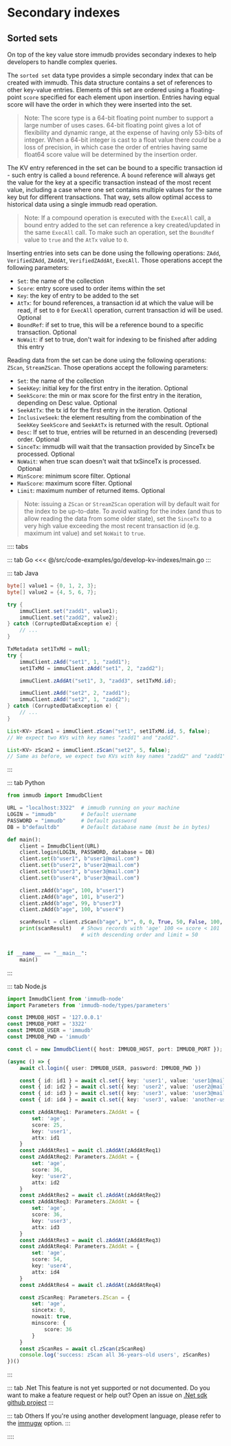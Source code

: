 # Secondary indexes

<WrappedSection>

## Sorted sets

On top of the key value store immudb provides secondary indexes to help developers to handle complex queries.

The `sorted set` data type provides a simple secondary index that can be created with immudb.
This data structure contains a set of references to other key-value entries.
Elements of this set are ordered using a floating-point `score` specified for each element upon insertion.
Entries having equal score will have the order in which they were inserted into the set.

> Note: The score type is a 64-bit floating point number to support a large number of uses cases.
> 64-bit floating point gives a lot of flexibility and dynamic range, at the expense of having only 53-bits of integer.
> When a 64-bit integer is cast to a float value there _could_ be a loss of precision,
> in which case the order of entries having same float64 score value will be determined by the insertion order.

The KV entry referenced in the set can be bound to a specific transaction id - such entry is called a `bound` reference.
A `bound` reference will always get the value for the key at a specific transaction instead of the most recent value,
including a case where one set contains multiple values for the same key but for different transactions.
That way, sets allow optimal access to historical data using a single immudb read operation.

> Note: If a compound operation is executed with the `ExecAll` call,
> a bound entry added to the set can reference a key created/updated in the same `ExecAll` call.
> To make such an operation, set the `BoundRef` value to `true` and the `AtTx` value to `0`.

Inserting entries into sets can be done using the following operations:
`ZAdd`, `VerifiedZAdd`, `ZAddAt`, `VerifiedZAddAt`, `ExecAll`.
Those operations accept the following parameters:

* `Set`: the name of the collection
* `Score`: entry score used to order items within the set
* `Key`: the key of entry to be added to the set
* `AtTx`: for bound references, a transaction id at which the value will be read,
  if set to `0` for `ExecAll` operation, current transaction id will be used. Optional
* `BoundRef`: if set to true, this will be a reference bound to a specific transaction. Optional
* `NoWait`: if set to true, don't wait for indexing to be finished after adding this entry

Reading data from the set can be done using the following operations:
`ZScan`, `StreamZScan`. Those operations accept the following parameters:

* `Set`: the name of the collection
* `SeekKey`: initial key for the first entry in the iteration. Optional
* `SeekScore`: the min or max score for the first entry in the iteration, depending on Desc value. Optional
* `SeekAtTx`: the tx id for the first entry in the iteration. Optional
* `InclusiveSeek`: the element resulting from the combination of the `SeekKey` `SeekScore` and `SeekAtTx`
  is returned with the result. Optional
* `Desc`: If set to true, entries will be returned in an descending (reversed) order. Optional
* `SinceTx`: immudb will wait that the transaction provided by SinceTx be processed. Optional
* `NoWait`: when true scan doesn't wait that txSinceTx is processed. Optional
* `MinScore`: minimum score filter. Optional
* `MaxScore`: maximum score filter. Optional
* `Limit`: maximum number of returned items. Optional

> Note: issuing a `ZScan` or `StreamZScan` operation will by default wait for the index to be up-to-date.
> To avoid waiting for the index (and  thus to allow reading the data from some older state),
> set the `SinceTx` to a very high value exceeding the most recent transaction id
> (e.g. maximum int value) and set `NoWait` to `true`.

</WrappedSection>

:::: tabs

::: tab Go
<<< @/src/code-examples/go/develop-kv-indexes/main.go
:::

::: tab Java

```java
byte[] value1 = {0, 1, 2, 3};
byte[] value2 = {4, 5, 6, 7};

try {
    immuClient.set("zadd1", value1);
    immuClient.set("zadd2", value2);
} catch (CorruptedDataException e) {
    // ...
}

TxMetadata set1TxMd = null;
try {
    immuClient.zAdd("set1", 1, "zadd1");
    set1TxMd = immuClient.zAdd("set1", 2, "zadd2");

    immuClient.zAddAt("set1", 3, "zadd3", set1TxMd.id);

    immuClient.zAdd("set2", 2, "zadd1");
    immuClient.zAdd("set2", 1, "zadd2");
} catch (CorruptedDataException e) {
    // ...
}

List<KV> zScan1 = immuClient.zScan("set1", set1TxMd.id, 5, false);
// We expect two KVs with key names "zadd1" and "zadd2".

List<KV> zScan2 = immuClient.zScan("set2", 5, false);
// Same as before, we expect two KVs with key names "zadd2" and "zadd1".
```

:::

::: tab Python
```python
from immudb import ImmudbClient

URL = "localhost:3322"  # immudb running on your machine
LOGIN = "immudb"        # Default username
PASSWORD = "immudb"     # Default password
DB = b"defaultdb"       # Default database name (must be in bytes)

def main():
    client = ImmudbClient(URL)
    client.login(LOGIN, PASSWORD, database = DB)
    client.set(b"user1", b"user1@mail.com")
    client.set(b"user2", b"user2@mail.com")
    client.set(b"user3", b"user3@mail.com")
    client.set(b"user4", b"user3@mail.com")

    client.zAdd(b"age", 100, b"user1")
    client.zAdd(b"age", 101, b"user2")
    client.zAdd(b"age", 99, b"user3")
    client.zAdd(b"age", 100, b"user4")

    scanResult = client.zScan(b"age", b"", 0, 0, True, 50, False, 100, 101)
    print(scanResult)   # Shows records with 'age' 100 <= score < 101
                        # with descending order and limit = 50


if __name__ == "__main__":
    main()
```
:::

::: tab Node.js

```ts
import ImmudbClient from 'immudb-node'
import Parameters from 'immudb-node/types/parameters'

const IMMUDB_HOST = '127.0.0.1'
const IMMUDB_PORT = '3322'
const IMMUDB_USER = 'immudb'
const IMMUDB_PWD = 'immudb'

const cl = new ImmudbClient({ host: IMMUDB_HOST, port: IMMUDB_PORT });

(async () => {
    await cl.login({ user: IMMUDB_USER, password: IMMUDB_PWD })

    const { id: id1 } = await cl.set({ key: 'user1', value: 'user1@mail.com' })
    const { id: id2 } = await cl.set({ key: 'user2', value: 'user2@mail.com' })
    const { id: id3 } = await cl.set({ key: 'user3', value: 'user3@mail.com' })
    const { id: id4 } = await cl.set({ key: 'user3', value: 'another-user3@mail.com' })

    const zAddAtReq1: Parameters.ZAddAt = {
        set: 'age',
        score: 25,
        key: 'user1',
        attx: id1
    }
    const zAddAtRes1 = await cl.zAddAt(zAddAtReq1)
    const zAddAtReq2: Parameters.ZAddAt = {
        set: 'age',
        score: 36,
        key: 'user2',
        attx: id2
    }
    const zAddAtRes2 = await cl.zAddAt(zAddAtReq2)
    const zAddAtReq3: Parameters.ZAddAt = {
        set: 'age',
        score: 36,
        key: 'user3',
        attx: id3
    }
    const zAddAtRes3 = await cl.zAddAt(zAddAtReq3)
    const zAddAtReq4: Parameters.ZAddAt = {
        set: 'age',
        score: 54,
        key: 'user4',
        attx: id4
    }
    const zAddAtRes4 = await cl.zAddAt(zAddAtReq4)

    const zScanReq: Parameters.ZScan = {
        set: 'age',
        sincetx: 0,
        nowait: true,
        minscore: {
            score: 36
        }
    }
    const zScanRes = await cl.zScan(zScanReq)
    console.log('success: zScan all 36-years-old users', zScanRes)
})()
```

:::

::: tab .Net
This feature is not yet supported or not documented.
Do you want to make a feature request or help out? Open an issue on [.Net sdk github project](https://github.com/codenotary/immudb4dotnet/issues/new)
:::

::: tab Others
If you're using another development language, please refer to the [immugw](../connecting/immugw.md) option.
:::

::::
